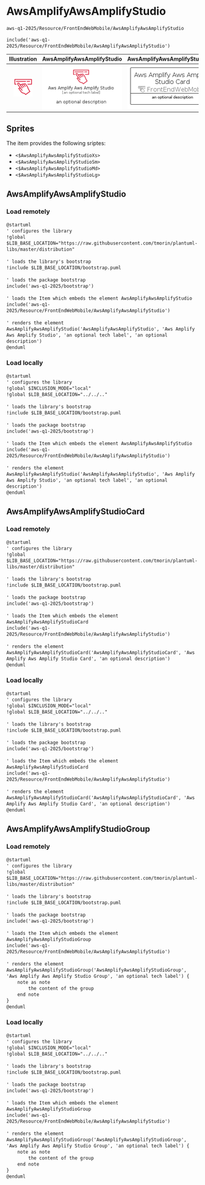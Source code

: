 # AwsAmplifyAwsAmplifyStudio


```text
aws-q1-2025/Resource/FrontEndWebMobile/AwsAmplifyAwsAmplifyStudio
```

```text
include('aws-q1-2025/Resource/FrontEndWebMobile/AwsAmplifyAwsAmplifyStudio')
```



| Illustration | AwsAmplifyAwsAmplifyStudio | AwsAmplifyAwsAmplifyStudioCard | AwsAmplifyAwsAmplifyStudioGroup |
| :---: | :---: | :---: | :---: |
| ![illustration for Illustration](../../../aws-q1-2025/Resource/FrontEndWebMobile/AwsAmplifyAwsAmplifyStudio.png) | ![illustration for AwsAmplifyAwsAmplifyStudio](../../../aws-q1-2025/Resource/FrontEndWebMobile/AwsAmplifyAwsAmplifyStudio.Local.png) | ![illustration for AwsAmplifyAwsAmplifyStudioCard](../../../aws-q1-2025/Resource/FrontEndWebMobile/AwsAmplifyAwsAmplifyStudioCard.Local.png) | ![illustration for AwsAmplifyAwsAmplifyStudioGroup](../../../aws-q1-2025/Resource/FrontEndWebMobile/AwsAmplifyAwsAmplifyStudioGroup.Local.png) |



## Sprites
The item provides the following sriptes:

- `<$AwsAmplifyAwsAmplifyStudioXs>`
- `<$AwsAmplifyAwsAmplifyStudioSm>`
- `<$AwsAmplifyAwsAmplifyStudioMd>`
- `<$AwsAmplifyAwsAmplifyStudioLg>`





## AwsAmplifyAwsAmplifyStudio

### Load remotely
```plantuml
@startuml
' configures the library
!global $LIB_BASE_LOCATION="https://raw.githubusercontent.com/tmorin/plantuml-libs/master/distribution"

' loads the library's bootstrap
!include $LIB_BASE_LOCATION/bootstrap.puml

' loads the package bootstrap
include('aws-q1-2025/bootstrap')

' loads the Item which embeds the element AwsAmplifyAwsAmplifyStudio
include('aws-q1-2025/Resource/FrontEndWebMobile/AwsAmplifyAwsAmplifyStudio')

' renders the element
AwsAmplifyAwsAmplifyStudio('AwsAmplifyAwsAmplifyStudio', 'Aws Amplify Aws Amplify Studio', 'an optional tech label', 'an optional description')
@enduml
```

### Load locally
```plantuml
@startuml
' configures the library
!global $INCLUSION_MODE="local"
!global $LIB_BASE_LOCATION="../../.."

' loads the library's bootstrap
!include $LIB_BASE_LOCATION/bootstrap.puml

' loads the package bootstrap
include('aws-q1-2025/bootstrap')

' loads the Item which embeds the element AwsAmplifyAwsAmplifyStudio
include('aws-q1-2025/Resource/FrontEndWebMobile/AwsAmplifyAwsAmplifyStudio')

' renders the element
AwsAmplifyAwsAmplifyStudio('AwsAmplifyAwsAmplifyStudio', 'Aws Amplify Aws Amplify Studio', 'an optional tech label', 'an optional description')
@enduml
```

## AwsAmplifyAwsAmplifyStudioCard

### Load remotely
```plantuml
@startuml
' configures the library
!global $LIB_BASE_LOCATION="https://raw.githubusercontent.com/tmorin/plantuml-libs/master/distribution"

' loads the library's bootstrap
!include $LIB_BASE_LOCATION/bootstrap.puml

' loads the package bootstrap
include('aws-q1-2025/bootstrap')

' loads the Item which embeds the element AwsAmplifyAwsAmplifyStudioCard
include('aws-q1-2025/Resource/FrontEndWebMobile/AwsAmplifyAwsAmplifyStudio')

' renders the element
AwsAmplifyAwsAmplifyStudioCard('AwsAmplifyAwsAmplifyStudioCard', 'Aws Amplify Aws Amplify Studio Card', 'an optional description')
@enduml
```

### Load locally
```plantuml
@startuml
' configures the library
!global $INCLUSION_MODE="local"
!global $LIB_BASE_LOCATION="../../.."

' loads the library's bootstrap
!include $LIB_BASE_LOCATION/bootstrap.puml

' loads the package bootstrap
include('aws-q1-2025/bootstrap')

' loads the Item which embeds the element AwsAmplifyAwsAmplifyStudioCard
include('aws-q1-2025/Resource/FrontEndWebMobile/AwsAmplifyAwsAmplifyStudio')

' renders the element
AwsAmplifyAwsAmplifyStudioCard('AwsAmplifyAwsAmplifyStudioCard', 'Aws Amplify Aws Amplify Studio Card', 'an optional description')
@enduml
```

## AwsAmplifyAwsAmplifyStudioGroup

### Load remotely
```plantuml
@startuml
' configures the library
!global $LIB_BASE_LOCATION="https://raw.githubusercontent.com/tmorin/plantuml-libs/master/distribution"

' loads the library's bootstrap
!include $LIB_BASE_LOCATION/bootstrap.puml

' loads the package bootstrap
include('aws-q1-2025/bootstrap')

' loads the Item which embeds the element AwsAmplifyAwsAmplifyStudioGroup
include('aws-q1-2025/Resource/FrontEndWebMobile/AwsAmplifyAwsAmplifyStudio')

' renders the element
AwsAmplifyAwsAmplifyStudioGroup('AwsAmplifyAwsAmplifyStudioGroup', 'Aws Amplify Aws Amplify Studio Group', 'an optional tech label') {
    note as note
        the content of the group
    end note
}
@enduml
```

### Load locally
```plantuml
@startuml
' configures the library
!global $INCLUSION_MODE="local"
!global $LIB_BASE_LOCATION="../../.."

' loads the library's bootstrap
!include $LIB_BASE_LOCATION/bootstrap.puml

' loads the package bootstrap
include('aws-q1-2025/bootstrap')

' loads the Item which embeds the element AwsAmplifyAwsAmplifyStudioGroup
include('aws-q1-2025/Resource/FrontEndWebMobile/AwsAmplifyAwsAmplifyStudio')

' renders the element
AwsAmplifyAwsAmplifyStudioGroup('AwsAmplifyAwsAmplifyStudioGroup', 'Aws Amplify Aws Amplify Studio Group', 'an optional tech label') {
    note as note
        the content of the group
    end note
}
@enduml
```

